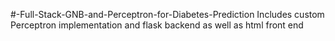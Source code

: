 #-Full-Stack-GNB-and-Perceptron-for-Diabetes-Prediction
Includes custom Perceptron implementation and flask backend as well as html front end
